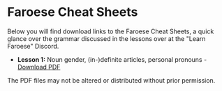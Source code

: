 # Faroese Cheat Sheets

Below you will find download links to the Faroese Cheat Sheets, a quick glance over the grammar discussed in the lessons over at the "Learn Faroese" Discord.

- **Lesson 1:** Noun gender, (in-)definite articles, personal pronouns - [Download PDF](https://github.com/deltadrizz/deltadrizz.github.io/pdfs/Lesson_1.pdf)

The PDF files may not be altered or distributed without prior permission.
